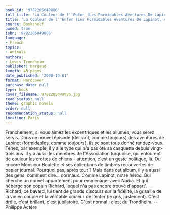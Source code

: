 ```yaml
---
book_id: '9782205049886'
full_title: 'La Couleur de l''Enfer (Les Formidables Aventures De Lapinot, #7)'
title: 'La Couleur de l''Enfer (Les Formidables Aventures De Lapinot, #7)'
source: Bookshelf
owned: true
isbn: '9782205049886'
language:
- French
topics:
- Animals
authors:
- Lewis Trondheim
publisher: Dargaud
length: 48 pages
date_published: '2000-10-01'
format: Hardcover
purchase_date: null
type: book
cover_filename: 9782205049886.jpg
read_status: null
theme: graphic novels
order: null
recommendation_status: null
location: Paris
---
```

Franchement, si vous aimez les excentriques et les allumés, vous serez servis. Dans ce nouvel épisode (délirant, comme toujours) des aventures de Lapinot (formidables, comme toujours), ils se sont tous donné rendez-vous. Tenez, par exemple, il y a le type qui n'a pas ôté sa casquette depuis vingt-trois ans. Il y a aussi les membres de l'Association turquoise, qui entourent de couleur les crottes de chiens - attention, c'est un geste politique, là. Ou encore Monsieur Boulette et ses collections de timbres recouvertes de papier journal. Pourquoi pas, après tout ? Mais dans cet album, il y a aussi des gens, comment dire... normaux. Comme Lapinot, notre héros. Qui cherche un nouvel appartement pour emménager avec Nadia. Et qui héberge son copain Richard, lequel n'a pas encore trouvé d'appart'. Richard, ce bavard, lui tient de grands discours sur la fidélité, la grisaille de la vie en couple et la véritable couleur de l'enfer (le gris, justement). C'est drôle, c'est brillant, c'est jubilatoire. C'est normal : c'est du Trondheim. --Philippe Actère

